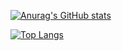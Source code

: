 
[![Anurag's GitHub stats](https://github-readme-stats.vercel.app/api?username=irumeria&theme=tokyonight&count_private=true)](https://github.com/anuraghazra/github-readme-stats)

[![Top Langs](https://github-readme-stats.vercel.app/api/top-langs/?username=irumeria&layout=compact&theme=tokyonight&count_private=true&hide=c%23)](https://github.com/anuraghazra/github-readme-stats)
